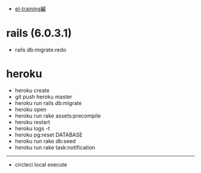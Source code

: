 
* [el-training編](https://desolate-escarpment-76432.herokuapp.com/)
# rails (6.0.3.1)
* rails db:migrate:redo
# heroku
* heroku create
* git push heroku master
* heroku run rails db:migrate
* heroku open
* heroku run rake assets:precompile
* heroku restart
* heroku logs -t
* heroku pg:reset DATABASE
* heroku run rake db:seed
* heroku run rake task:notification
***
* circleci local execute